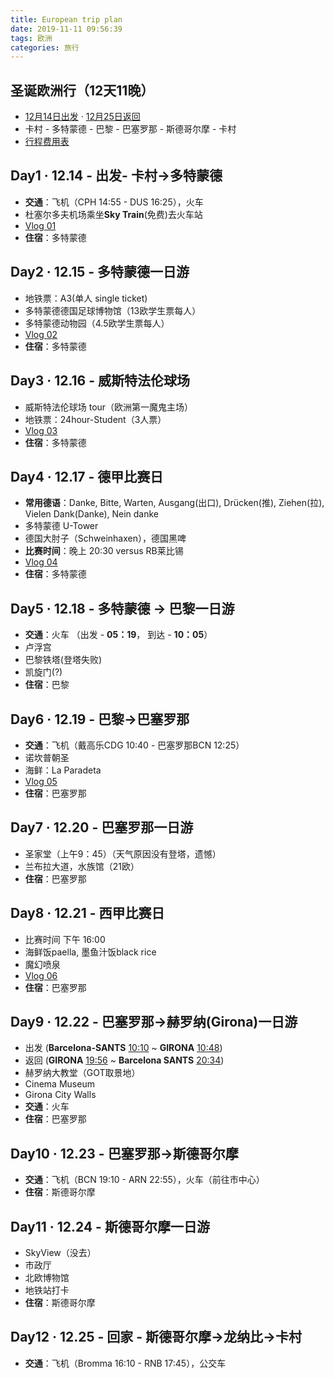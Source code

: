 ```yaml
---
title: European trip plan
date: 2019-11-11 09:56:39
tags: 欧洲
categories: 旅行
---
```


## 圣诞欧洲行（12天11晚）
- <u>12月14日出发</u> · <u>12月25日返回</u>
- 卡村 - 多特蒙德 - 巴黎 - 巴塞罗那 - 斯德哥尔摩 - 卡村
- [行程费用表](https://docs.google.com/spreadsheets/d/1jWrr7WyMst8mjXa6Vv0JZrFNzP6n2wp4dN1HtPpP1AM/edit#gid=0)
<!-- more -->

## Day1 · 12.14 - 出发- 卡村->多特蒙德

- **交通**：飞机（CPH 14:55 - DUS 16:25），火车
- 杜塞尔多夫机场乘坐**Sky Train**(免费)去火车站
- [Vlog 01](https://www.youtube.com/watch?v=3Qa-aj2ek1w)
- **住宿**：多特蒙德

## Day2 · 12.15 - 多特蒙德一日游
- 地铁票：A3(单人 single ticket)
- 多特蒙德德国足球博物馆（13欧学生票每人）
- 多特蒙德动物园（4.5欧学生票每人）
- [Vlog 02](youtube.com/watch?v=fKh5k-0lqAI)
- **住宿**：多特蒙德

## Day3 · 12.16 - 威斯特法伦球场
- 威斯特法伦球场 tour（欧洲第一魔鬼主场）
- 地铁票：24hour-Student（3人票）
- [Vlog 03](https://www.youtube.com/watch?v=PXb_XDZ0Fi8)
- **住宿**：多特蒙德

## Day4 · 12.17 - 德甲比赛日
- **常用德语**：Danke, Bitte, Warten, Ausgang(出口), Drücken(推), Ziehen(拉), Vielen Dank(Danke), Nein danke
- 多特蒙德 U-Tower
- 德国大肘子（Schweinhaxen），德国黑啤
- **比赛时间**：晚上 20:30 versus RB莱比锡
- [Vlog 04](https://www.youtube.com/watch?v=MFohzHwckOc)
- **住宿**：多特蒙德

## Day5 · 12.18 - 多特蒙德 -> 巴黎一日游

- **交通**：火车 （出发 - **05：19**， 到达 - **10：05**）
- 卢浮宫
- 巴黎铁塔(登塔失败)
- 凯旋门(?)
- **住宿**：巴黎

## Day6 · 12.19 - 巴黎->巴塞罗那
- **交通**：飞机（戴高乐CDG 10:40 - 巴塞罗那BCN 12:25）
- 诺坎普朝圣
- 海鲜：La Paradeta
- [Vlog 05](https://www.youtube.com/watch?v=mTXSMBifalk)
- **住宿**：巴塞罗那

## Day7 · 12.20 - 巴塞罗那一日游
- 圣家堂（上午9：45）（天气原因没有登塔，遗憾）
- 兰布拉大道，水族馆（21欧）
- **住宿**：巴塞罗那

## Day8 · 12.21 - 西甲比赛日

- 比赛时间 下午 16:00
- 海鲜饭paella, 墨鱼汁饭black rice
- 魔幻喷泉
- [Vlog 06](https://www.youtube.com/watch?v=qMnM90Sprh4)
- **住宿**：巴塞罗那


## Day9 · 12.22 - 巴塞罗那->赫罗纳(Girona)一日游
- 出发 (**Barcelona-SANTS** <u>10:10</u> ~ **GIRONA** <u>10:48</u>)
- 返回 (**GIRONA** <u>19:56</u> ~ **Barcelona SANTS** <u>20:34</u>)
- 赫罗纳大教堂（GOT取景地）
- Cinema Museum
- Girona City Walls
- **交通**：火车
- **住宿**：巴塞罗那

## Day10 · 12.23 - 巴塞罗那->斯德哥尔摩
- **交通**：飞机（BCN 19:10 - ARN 22:55），火车（前往市中心）
- **住宿**：斯德哥尔摩

## Day11 · 12.24 - 斯德哥尔摩一日游
- SkyView（没去）
- 市政厅
- 北欧博物馆
- 地铁站打卡
- **住宿**：斯德哥尔摩

## Day12 · 12.25 - 回家 - 斯德哥尔摩->龙纳比->卡村
- **交通**：飞机（Bromma 16:10 - RNB 17:45），公交车




